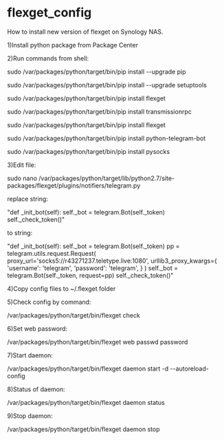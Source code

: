 # flexget_config
How to install new version of flexget on Synology NAS.

1)Install python package from Package Center

2)Run commands from shell:

sudo /var/packages/python/target/bin/pip install --upgrade pip

sudo /var/packages/python/target/bin/pip install --upgrade setuptools

sudo /var/packages/python/target/bin/pip install flexget

sudo /var/packages/python/target/bin/pip install transmissionrpc

sudo /var/packages/python/target/bin/pip install flexget

sudo /var/packages/python/target/bin/pip install python-telegram-bot

sudo /var/packages/python/target/bin/pip install pysocks

3)Edit file:

sudo nano /var/packages/python/target/lib/python2.7/site-packages/flexget/plugins/notifiers/telegram.py

replace string:

"def _init_bot(self):
        self._bot = telegram.Bot(self._token)
        self._check_token()"

to string:

"def _init_bot(self):
        self._bot = telegram.Bot(self._token)
        pp = telegram.utils.request.Request(
            proxy_url='socks5://r43271237.teletype.live:1080',
            urllib3_proxy_kwargs={
                'username': 'telegram',
                'password': 'telegram',
            }
        )
        self._bot = telegram.Bot(self._token, request=pp)
        self._check_token()"
        
4)Copy config files to ~/.flexget folder

5)Check config by command:

/var/packages/python/target/bin/flexget check

6)Set web password:

/var/packages/python/target/bin/flexget web passwd password

7)Start daemon:

/var/packages/python/target/bin/flexget daemon start -d --autoreload-config

8)Status of daemon:

/var/packages/python/target/bin/flexget daemon status

9)Stop daemon:

/var/packages/python/target/bin/flexget daemon stop
